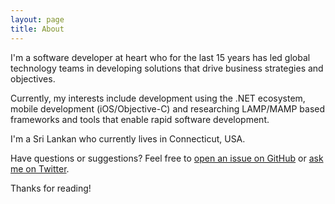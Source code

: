 ```yaml
---
layout: page
title: About
---
```


I'm a software developer at heart who for the last 15 years has led global technology teams in developing solutions that drive business strategies and objectives.

Currently, my interests include development using the .NET ecosystem, mobile development (iOS/Objective-C) and researching LAMP/MAMP based frameworks and tools that enable rapid software development.

I'm a Sri Lankan who currently lives in Connecticut, USA.

Have questions or suggestions? Feel free to [open an issue on GitHub](https://github.com/pernalin/pernalin.github.io/issues/new) or [ask me on Twitter](https://twitter.com/pernalin).

Thanks for reading!